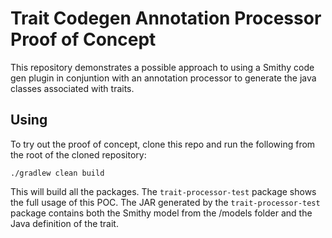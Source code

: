 # Trait Codegen Annotation Processor Proof of Concept 
This repository demonstrates a possible approach to using a Smithy code gen plugin in 
conjuntion with an annotation processor to generate the java classes associated with traits. 

## Using
To try out the proof of concept, clone this repo and run the following from the root of the cloned repository:
```
./gradlew clean build
```

This will build all the packages. The `trait-processor-test` package shows the full usage of this POC. 
The JAR generated by the `trait-processor-test` package contains both the Smithy model from the /models folder 
and the Java definition of the trait. 
